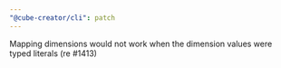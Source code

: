 ```yaml
---
"@cube-creator/cli": patch
---
```


Mapping dimensions would not work when the dimension values were typed literals (re #1413)
